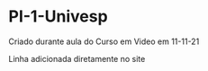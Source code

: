# PI-1-Univesp

Criado durante aula do Curso em Video em 11-11-21
 
Linha adicionada diretamente no site

